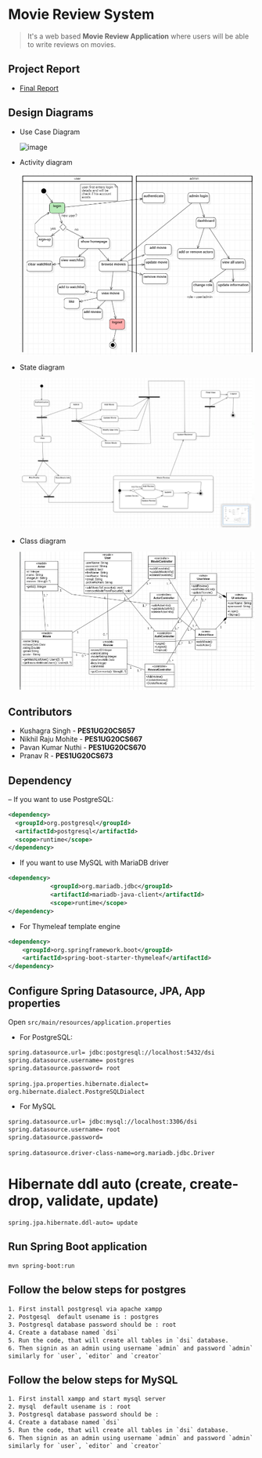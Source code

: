 # Movie Review System

> It's a web based **Movie Review Application** where users will be able to write reviews on movies.

## Project Report

- [Final Report](./docs/ooadj-project-report.pdf)

## Design Diagrams

- Use Case Diagram

  ![image](https://user-images.githubusercontent.com/73294651/235697127-7600b53a-0363-409e-bfb0-fac1c897c9dc.png)

- Activity diagram

  ![activity diagram](./docs/activity-diagram.png)

- State diagram

  ![state diagram](./docs/State_Diagram.png)

- Class diagram

  ![class diagram](./docs/class-diagram.png)

## Contributors

- Kushagra Singh - **PES1UG20CS657**
- Nikhil Raju Mohite - **PES1UG20CS667**
- Pavan Kumar Nuthi - **PES1UG20CS670**
- Pranav R - **PES1UG20CS673**

## Dependency

– If you want to use PostgreSQL:

```xml
<dependency>
  <groupId>org.postgresql</groupId>
  <artifactId>postgresql</artifactId>
  <scope>runtime</scope>
</dependency>
```

- If you want to use MySQL with MariaDB driver

```xml
<dependency>
			<groupId>org.mariadb.jdbc</groupId>
			<artifactId>mariadb-java-client</artifactId>
			<scope>runtime</scope>
</dependency>
```

- For Thymeleaf template engine

```xml
<dependency>
	<groupId>org.springframework.boot</groupId>
	<artifactId>spring-boot-starter-thymeleaf</artifactId>
</dependency>
```

## Configure Spring Datasource, JPA, App properties

Open `src/main/resources/application.properties`

- For PostgreSQL:

```
spring.datasource.url= jdbc:postgresql://localhost:5432/dsi
spring.datasource.username= postgres
spring.datasource.password= root

spring.jpa.properties.hibernate.dialect= org.hibernate.dialect.PostgreSQLDialect
```

- For MySQL

```
spring.datasource.url= jdbc:mysql://localhost:3306/dsi
spring.datasource.username= root
spring.datasource.password=

spring.datasource.driver-class-name=org.mariadb.jdbc.Driver
```

# Hibernate ddl auto (create, create-drop, validate, update)

```
spring.jpa.hibernate.ddl-auto= update
```

## Run Spring Boot application

```
mvn spring-boot:run
```

## Follow the below steps for postgres

```
1. First install postgresql via apache xampp
2. Postgesql  default usename is : postgres
3. Postgresql database password should be : root
4. Create a database named `dsi`
5. Run the code, that will create all tables in `dsi` database.
6. Then signin as an admin using username `admin` and password `admin` similarly for `user`, `editor` and `creator`
```

## Follow the below steps for MySQL

```
1. First install xampp and start mysql server
2. mysql  default usename is : root
3. Postgresql database password should be :
4. Create a database named `dsi`
5. Run the code, that will create all tables in `dsi` database.
6. Then signin as an admin using username `admin` and password `admin` similarly for `user`, `editor` and `creator`
```
